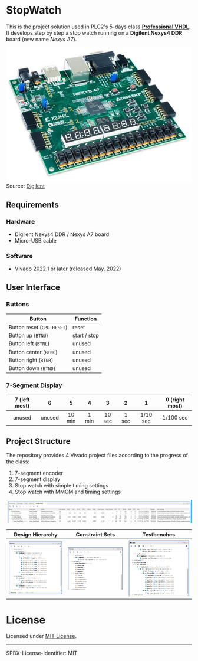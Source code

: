 # StopWatch

This is the project solution used in PLC2's 5-days class [**Professional VHDL**](https://www.plc2.com/en/training/detail/professional-vhdl).
It develops step by step a stop watch running on a **Digilent Nexys4 DDR** board
(new name *Nexys A7*).

[![Digilent NexysA7][Nexys4DDR]][Nexys4DDR]  
Source: [Digilent](digilentinc.com)



## Requirements

### Hardware
* Digilent Nexys4 DDR / Nexys A7 board
* Micro-USB cable

### Software
* Vivado 2022.1 or later (released May. 2022)



## User Interface

### Buttons

| Button                     | Function     |
| -------------------------- | ------------ |
| Button reset (`CPU RESET`) | reset        |
| Button up (`BTNU`)         | start / stop |
| Button left (`BTNL`)       | unused       |
| Button center (`BTNC`)     | unused       |
| Button right (`BTNR`)      | unused       |
| Button down (`BTND`)       | unused       |

### 7-Segment Display

| 7 (left most) | 6          | 5          | 4          | 3          | 2          | 1          | 0 (right most) |
| :-----------: | :--------: | :--------: | :--------: | :--------: | :--------: | :--------: | :------------: |
| unused        | unused     | 10 min     | 1 min      | 10 sec     | 1 sec      | 1/10 sec   | 1/100 sec      |


## Project Structure

The repository provides 4 Vivado project files according to the progress of the class:
1. 7-segment encoder
1. 7-segment display
1. Stop watch with simple timing settings
1. Stop watch with MMCM and timing settings



[![Multi-project setup][MultiProjectSetup]][MultiProjectSetup]

| Design Hierarchy                                      | Constraint Sets                                      | Testbenches                                |
| ----------------------------------------------------- | ---------------------------------------------------- | ------------------------------------------ |
| [![Design Hierarchy][DesignHierachy]][DesignHierachy] | [![Constraint Sets][ConstraintSets]][ConstraintSets] | [![Testbenches][Testbenches]][Testbenches] |


# License

Licensed under [MIT License](LICENSE.md).

---------------
SPDX-License-Identifier: MIT


[Nexys4DDR]: doc/images/Digilent-NexysA7.jpg
[MultiProjectSetup]: doc/images/MultiProject.png
[DesignHierachy]: doc/images/Hierarchy.png
[ConstraintSets]: doc/images/ConstraintFiles.png
[Testbenches]: doc/images/Testbenches.png
